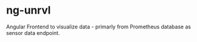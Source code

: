 # ng-unrvl

Angular Frontend to visualize data - primarly from Prometheus database as sensor data endpoint.
